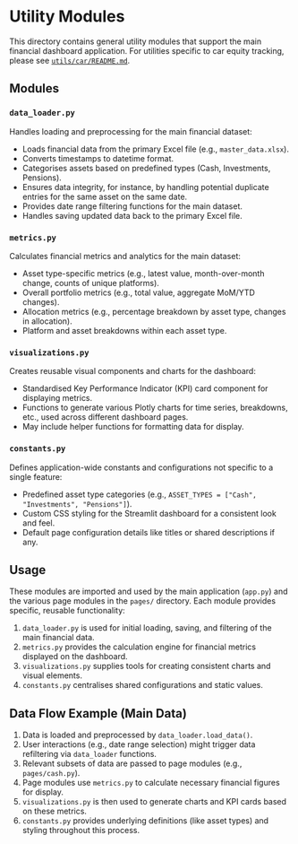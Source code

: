 # Utility Modules

This directory contains general utility modules that support the main financial dashboard application.
For utilities specific to car equity tracking, please see [`utils/car/README.md`](car/README.md).

## Modules

### `data_loader.py`
Handles loading and preprocessing for the main financial dataset:
- Loads financial data from the primary Excel file (e.g., `master_data.xlsx`).
- Converts timestamps to datetime format.
- Categorises assets based on predefined types (Cash, Investments, Pensions).
- Ensures data integrity, for instance, by handling potential duplicate entries for the same asset on the same date.
- Provides date range filtering functions for the main dataset.
- Handles saving updated data back to the primary Excel file.

### `metrics.py`
Calculates financial metrics and analytics for the main dataset:
- Asset type-specific metrics (e.g., latest value, month-over-month change, counts of unique platforms).
- Overall portfolio metrics (e.g., total value, aggregate MoM/YTD changes).
- Allocation metrics (e.g., percentage breakdown by asset type, changes in allocation).
- Platform and asset breakdowns within each asset type.

### `visualizations.py`
Creates reusable visual components and charts for the dashboard:
- Standardised Key Performance Indicator (KPI) card component for displaying metrics.
- Functions to generate various Plotly charts for time series, breakdowns, etc., used across different dashboard pages.
- May include helper functions for formatting data for display.

### `constants.py`
Defines application-wide constants and configurations not specific to a single feature:
- Predefined asset type categories (e.g., `ASSET_TYPES = ["Cash", "Investments", "Pensions"]`).
- Custom CSS styling for the Streamlit dashboard for a consistent look and feel.
- Default page configuration details like titles or shared descriptions if any.

## Usage

These modules are imported and used by the main application (`app.py`) and the various page modules in the `pages/` directory. Each module provides specific, reusable functionality:

1. `data_loader.py` is used for initial loading, saving, and filtering of the main financial data.
2. `metrics.py` provides the calculation engine for financial metrics displayed on the dashboard.
3. `visualizations.py` supplies tools for creating consistent charts and visual elements.
4. `constants.py` centralises shared configurations and static values.

## Data Flow Example (Main Data)

1. Data is loaded and preprocessed by `data_loader.load_data()`.
2. User interactions (e.g., date range selection) might trigger data refiltering via `data_loader` functions.
3. Relevant subsets of data are passed to page modules (e.g., `pages/cash.py`).
4. Page modules use `metrics.py` to calculate necessary financial figures for display.
5. `visualizations.py` is then used to generate charts and KPI cards based on these metrics.
6. `constants.py` provides underlying definitions (like asset types) and styling throughout this process. 